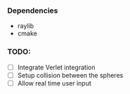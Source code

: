 ### Dependencies
- raylib
- cmake

### TODO:
- [ ] Integrate Verlet integration
- [ ] Setup collision between the spheres
- [ ] Allow real time user input
